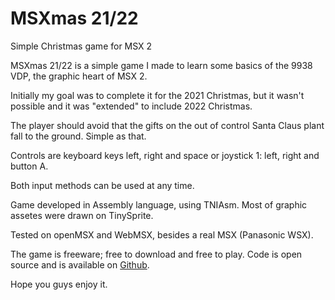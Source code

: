 MSXmas 21/22
============

Simple Christmas game for MSX 2

MSXmas 21/22 is a simple game I made to learn some basics of the 9938 VDP, the graphic heart of MSX 2.

Initially my goal was to complete it for the 2021 Christmas, but it wasn't possible and it was "extended" to include 2022 Christmas.

The player should avoid that the gifts on the out of control Santa Claus plant fall to the ground. Simple as that.

Controls are keyboard keys left, right and space or joystick 1: left, right and button A.

Both input methods can be used at any time.

Game developed in Assembly language, using TNIAsm. Most of graphic assetes were drawn on TinySprite.

Tested on openMSX and WebMSX, besides a real MSX (Panasonic WSX).

The game is freeware; free to download and free to play. Code is open source and is available on [Github](https://github.com/albs-br/msxmas21).

Hope you guys enjoy it.
